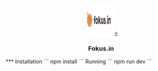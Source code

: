 <p align="center">
    <a href="https://fokusin.herokuapp.com/">
        <img src="public/assets/img/fokus.inLogo.png" alt="Logo" width="80" height="80">>
    </a>
    <h3 align="center">Fokus.in</h3>
</p>
***
Installation
```
npm install
```
Running
```
npm run dev
```